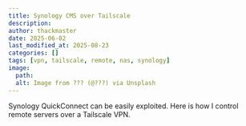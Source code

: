 ```yaml
---
title: Synology CMS over Tailscale
description:
author: thackmaster
date: 2025-06-02
last_modified_at: 2025-08-23
categories: []
tags: [vpn, tailscale, remote, nas, synology]
image:
  path:
  alt: Image from ??? (@???) via Unsplash
---
```


Synology QuickConnect can be easily exploited. Here is how I control remote servers over a Tailscale VPN.
